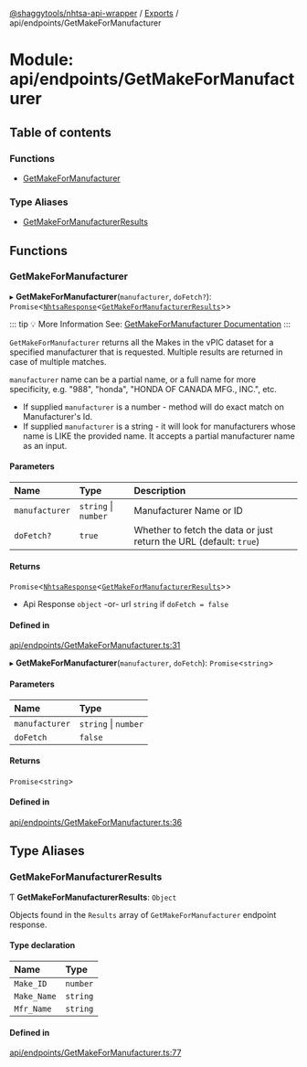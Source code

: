 [@shaggytools/nhtsa-api-wrapper](../index.md) / [Exports](../modules.md) / api/endpoints/GetMakeForManufacturer

# Module: api/endpoints/GetMakeForManufacturer

## Table of contents

### Functions

- [GetMakeForManufacturer](api_endpoints_GetMakeForManufacturer.md#getmakeformanufacturer)

### Type Aliases

- [GetMakeForManufacturerResults](api_endpoints_GetMakeForManufacturer.md#getmakeformanufacturerresults)

## Functions

### GetMakeForManufacturer

▸ **GetMakeForManufacturer**(`manufacturer`, `doFetch?`): `Promise`<[`NhtsaResponse`](api_types.md#nhtsaresponse)<[`GetMakeForManufacturerResults`](api_endpoints_GetMakeForManufacturer.md#getmakeformanufacturerresults)\>\>

::: tip :bulb: More Information
See: [GetMakeForManufacturer Documentation](/api/get-make-for-manufacturer)
:::

`GetMakeForManufacturer` returns all the Makes in the vPIC dataset for a specified manufacturer
that is requested. Multiple results are returned in case of multiple matches.

`manufacturer` name can be a partial name, or a full name for more specificity, e.g. "988",
"honda", "HONDA OF CANADA MFG., INC.", etc.

- If supplied `manufacturer` is a number - method will do exact match on Manufacturer's Id.
- If supplied `manufacturer` is a string - it will look for manufacturers whose name is LIKE the
  provided name. It accepts a partial manufacturer name as an input.

#### Parameters

| Name           | Type                 | Description                                                        |
| :------------- | :------------------- | :----------------------------------------------------------------- |
| `manufacturer` | `string` \| `number` | Manufacturer Name or ID                                            |
| `doFetch?`     | `true`               | Whether to fetch the data or just return the URL (default: `true`) |

#### Returns

`Promise`<[`NhtsaResponse`](api_types.md#nhtsaresponse)<[`GetMakeForManufacturerResults`](api_endpoints_GetMakeForManufacturer.md#getmakeformanufacturerresults)\>\>

- Api Response
  `object` -or- url `string` if `doFetch = false`

#### Defined in

[api/endpoints/GetMakeForManufacturer.ts:31](https://github.com/ShaggyTech/nhtsa-api-wrapper/blob/main/packages/lib/src/api/endpoints/GetMakeForManufacturer.ts#L31)

▸ **GetMakeForManufacturer**(`manufacturer`, `doFetch`): `Promise`<`string`\>

#### Parameters

| Name           | Type                 |
| :------------- | :------------------- |
| `manufacturer` | `string` \| `number` |
| `doFetch`      | `false`              |

#### Returns

`Promise`<`string`\>

#### Defined in

[api/endpoints/GetMakeForManufacturer.ts:36](https://github.com/ShaggyTech/nhtsa-api-wrapper/blob/main/packages/lib/src/api/endpoints/GetMakeForManufacturer.ts#L36)

## Type Aliases

### GetMakeForManufacturerResults

Ƭ **GetMakeForManufacturerResults**: `Object`

Objects found in the `Results` array of `GetMakeForManufacturer` endpoint response.

#### Type declaration

| Name        | Type     |
| :---------- | :------- |
| `Make_ID`   | `number` |
| `Make_Name` | `string` |
| `Mfr_Name`  | `string` |

#### Defined in

[api/endpoints/GetMakeForManufacturer.ts:77](https://github.com/ShaggyTech/nhtsa-api-wrapper/blob/main/packages/lib/src/api/endpoints/GetMakeForManufacturer.ts#L77)
